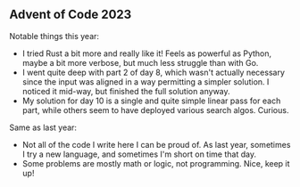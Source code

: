 ## Advent of Code 2023

Notable things this year:

* I tried Rust a bit more and really like it! Feels as powerful as Python, maybe a bit more verbose, but much less struggle than with Go.
* I went quite deep with part 2 of day 8, which wasn't actually necessary since the input was aligned in a way permitting a simpler solution. I noticed it mid-way, but finished the full solution anyway.
* My solution for day 10 is a single and quite simple linear pass for each part, while others seem to have deployed various search algos. Curious.

Same as last year:

* Not all of the code I write here I can be proud of. As last year, sometimes I try a new language, and sometimes I'm short on time that day.
* Some problems are mostly math or logic, not programming. Nice, keep it up!



